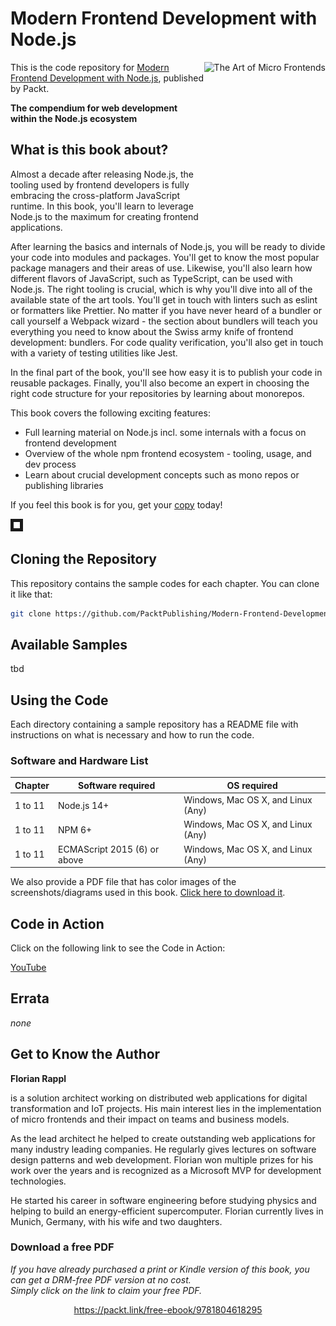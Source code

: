 # Modern Frontend Development with Node.js

<a href="https://www.packtpub.com/product/modern-frontend-development-with-nodejs/9781804618295"><img src="https://static.packt-cdn.com/products/9781804618295/cover/smaller" alt="The Art of Micro Frontends" height="256px" align="right"></a>

This is the code repository for [Modern Frontend Development with Node.js](https://www.packtpub.com/product/modern-frontend-development-with-nodejs/9781804618295), published by Packt.

**The compendium for web development within the Node.js ecosystem**

## What is this book about?

Almost a decade after releasing Node.js, the tooling used by frontend developers is fully embracing the cross-platform JavaScript runtime. In this book, you'll learn to leverage Node.js to the maximum for creating frontend applications.

After learning the basics and internals of Node.js, you will be ready to divide your code into modules and packages. You'll get to know the most popular package managers and their areas of use. Likewise, you'll also learn how different flavors of JavaScript, such as TypeScript, can be used with Node.js. The right tooling is crucial, which is why you'll dive into all of the available state of the art tools. You'll get in touch with linters such as eslint or formatters like Prettier. No matter if you have never heard of a bundler or call yourself a Webpack wizard - the section about bundlers will teach you everything you need to know about the Swiss army knife of frontend development: bundlers. For code quality verification, you'll also get in touch with a variety of testing utilities like Jest.

In the final part of the book, you'll see how easy it is to publish your code in reusable packages. Finally, you'll also become an expert in choosing the right code structure for your repositories by learning about monorepos.

This book covers the following exciting features:

* Full learning material on Node.js incl. some internals with a focus on frontend development
* Overview of the whole npm frontend ecosystem - tooling, usage, and dev process
* Learn about crucial development concepts such as mono repos or publishing libraries

If you feel this book is for you, get your [copy](https://www.amazon.com/dp/1804618292) today!

<a href="https://www.packtpub.com/?utm_source=github&utm_medium=banner&utm_campaign=GitHubBanner"><img src="https://raw.githubusercontent.com/PacktPublishing/GitHub/master/GitHub.png" alt="https://www.packtpub.com/" border="5" /></a>

## Cloning the Repository

This repository contains the sample codes for each chapter. You can clone it like that:

```sh
git clone https://github.com/PacktPublishing/Modern-Frontend-Development-with-Node.js.git
```

## Available Samples

tbd

## Using the Code

Each directory containing a sample repository has a README file with instructions on what is necessary and how to run the code.

### Software and Hardware List

| Chapter  | Software required                   | OS required                        |
| -------- | ------------------------------------| -----------------------------------|
| 1 to 11  | Node.js 14+                         | Windows, Mac OS X, and Linux (Any) |
| 1 to 11  | NPM 6+                              | Windows, Mac OS X, and Linux (Any) |
| 1 to 11  | ECMAScript 2015 (6) or above        | Windows, Mac OS X, and Linux (Any) |

We also provide a PDF file that has color images of the screenshots/diagrams used in this book. [Click here to download it](https://static.packt-cdn.com/downloads/9781804618295_ColorImages.pdf).

## Code in Action

Click on the following link to see the Code in Action:

[YouTube](https://www.youtube.com/playlist?list=tbd)

## Errata

*none*

## Get to Know the Author

**Florian Rappl**

is a solution architect working on distributed web applications for digital transformation and IoT projects. His main interest lies in the implementation of micro frontends and their impact on teams and business models.

As the lead architect he helped to create outstanding web applications for many industry leading companies. He regularly gives lectures on software design patterns and web development. Florian won multiple prizes for his work over the years and is recognized as a Microsoft MVP for development technologies.

He started his career in software engineering before studying physics and helping to build an energy-efficient supercomputer. Florian currently lives in Munich, Germany, with his wife and two daughters.
### Download a free PDF

 <i>If you have already purchased a print or Kindle version of this book, you can get a DRM-free PDF version at no cost.<br>Simply click on the link to claim your free PDF.</i>
<p align="center"> <a href="https://packt.link/free-ebook/9781804618295">https://packt.link/free-ebook/9781804618295 </a> </p>